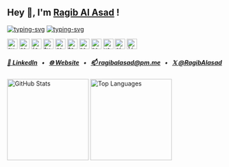 ## Hey 👋, I'm [Ragib Al Asad](https://ragibalasad.me) !

[![typing-svg](https://readme-typing-svg.herokuapp.com?font=Open+Sans&weight=600&size=24&duration=2500&pause=2000&color=F85D7F&center=false&vCenter=true&width=404&height=32&lines=Software+Engineer,;Open+Source+Contributor,;Dev+with+a+side+of+curiosity+%F0%9F%9A%80)](https://git.io/typing-svg/#gh-dark-mode-only)
[![typing-svg](https://readme-typing-svg.herokuapp.com?font=Open+Sans&weight=600&size=24&duration=2500&pause=2000&color=4C71F2&center=false&vCenter=true&width=404&height=32&lines=Software+Engineer,;Open+Source+Contributor,;Dev+with+a+side+of+curiosity+%F0%9F%9A%80)](https://git.io/typing-svg/#gh-light-mode-only)

<code><img height="24" alt="python" src="https://cdn.jsdelivr.net/npm/programming-languages-logos/src/python/python_24x24.png"></code>
<code><img height="24" alt="go" src="https://cdn.jsdelivr.net/gh/devicons/devicon@latest/icons/go/go-original-wordmark.svg"></code>
<code><img height="24" alt="javascript" src="https://cdn.jsdelivr.net/gh/devicons/devicon@latest/icons/javascript/javascript-original.svg"></code>
<code><img height="24" alt="typescript" src="https://cdn.jsdelivr.net/gh/devicons/devicon@latest/icons/typescript/typescript-original.svg"></code>
<code><img height="24" alt="react" src="https://cdn.jsdelivr.net/gh/devicons/devicon@latest/icons/react/react-original.svg"></code>
<code><img height="24" alt="tailwindcss" src="https://cdn.jsdelivr.net/gh/devicons/devicon@latest/icons/tailwindcss/tailwindcss-original.svg"></code>
<code><img height="24" alt="postgres" src="https://cdn.jsdelivr.net/gh/devicons/devicon@latest/icons/postgresql/postgresql-original.svg"></code>
<code><img height="24" alt="next.js" src="https://cdn.jsdelivr.net/gh/devicons/devicon@latest/icons/nextjs/nextjs-original.svg"></code>
<code><img height="24" alt="vs code" src="https://cdn.jsdelivr.net/gh/devicons/devicon@latest/icons/vscode/vscode-original.svg"></code>
<code><img height="24" alt="git" src="https://cdn.jsdelivr.net/gh/devicons/devicon@latest/icons/git/git-original.svg"></code>
<code><img height="24" alt="linux" src="https://cdn.jsdelivr.net/gh/devicons/devicon@latest/icons/linux/linux-original.svg"></code>

##### [🔎 LinkedIn](https://www.linkedin.com/in/RagibAlasad/)⠀•⠀[🌐 Website](https://ragibalasad.me/)⠀•⠀[📫 ragibalasad@pm.me](mailto:ragibalasad@pm.me)⠀•⠀[𝕏 @RagibAlasad](https://www.x.com/RagibAlasad/)

<div>
<picture>
  <source 
    srcset="https://github-readme-stats.vercel.app/api?username=ragibalasad&show_icons=true&theme=react&hide_border=true&bg_color=1F222E&title_color=F85D7F&icon_color=F8D866" 
    media="(prefers-color-scheme: dark)" />
  <img 
    src="https://github-readme-stats.vercel.app/api?username=ragibalasad&show_icons=true&theme=default&bg_color=F6F8FA&hide_border=true" 
    height="190" 
    alt="GitHub Stats" />
</picture>

<picture>
  <source 
    srcset="https://github-readme-stats.vercel.app/api/top-langs/?username=ragibalasad&layout=compact&theme=react&hide_border=true&bg_color=1F222E&title_color=F85D7F&icon_color=F8D866&langs_count=8&hide=kvlang%2Cmakefile" 
    media="(prefers-color-scheme: dark)" />
  <img 
    src="https://github-readme-stats.vercel.app/api/top-langs/?username=ragibalasad&layout=compact&theme=default&bg_color=F6F8FA&langs_count=8&hide=kvlang%2Cmakefile&hide_border=true"
    height="190"
    alt="Top Languages" />
</picture>
</div>
